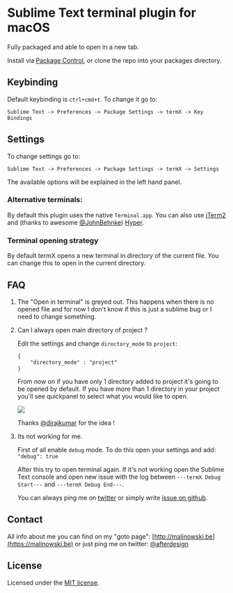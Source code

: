 # Sublime Text terminal plugin for macOS

Fully packaged and able to open in a new tab.

Install via [Package Control](http://wbond.net/sublime_packages/package_control), or clone the repo into your packages directory.


## Keybinding
Default keybinding is `ctrl+cmd+t`. To change it go to:

```
Sublime Text -> Preferences -> Package Settings -> termX -> Key Bindings
```


## Settings
To change settings go to:

```
Sublime Text -> Preferences -> Package Settings -> termX -> Settings
```

The available options will be explained in the left hand panel.


### Alternative terminals:

By default this plugin uses the native `Terminal.app`.
You can also use [iTerm2](http://iterm2.com) and (thanks to awesome [@JohnBehnke](https://github.com/JohnBehnke)) [Hyper](http://hyper.is).


### Terminal opening strategy

By default termX opens a new terminal in directory of the current file. You can change this to open in the current directory.


## FAQ

1. The "Open in terminal" is greyed out.
    This happens when there is no opened file and for now I don't know if
    this is just a sublime bug or I need to change something.
 

2. Can I always open main directory of project ?

    Edit the settings and change `directory_mode` to `project`:
    ```
    {
        "directory_mode" : "project"
    }
    ```

    From now on if you have only 1 directory added to project it's going to be opened by default.
    If you have more than 1 directory in your project you'll see quickpanel to select what you would like to open.

    ![](https://raw.github.com/afterdesign/termX/master/messages/termx_2.gif)

    Thanks [@dirajkumar](https://github.com/dirajkumar) for the idea !

3. Its not working for me.

    First of all enable `debug` mode. 
    To do this open your settings and add: `"debug": true`

    After this try to open terminal again. If it's not working
    open the Sublime Text console and open new issue with the log
    between ```---termX Debug Start---``` and ```---termX Debug End---```.

    You can always ping me on [twitter](http://twitter.com/afterdeign) or
    simply write [issue on github](https://github.com/afterdesign/termX/issues).

## Contact

All info about me you can find on my "goto page": [http://malinowski.be](https://malinowski.be) or just ping me on twitter: [@afterdesign](http://twitter.com/afterdesign)

## License

Licensed under the [MIT license](http://opensource.org/licenses/MIT).
